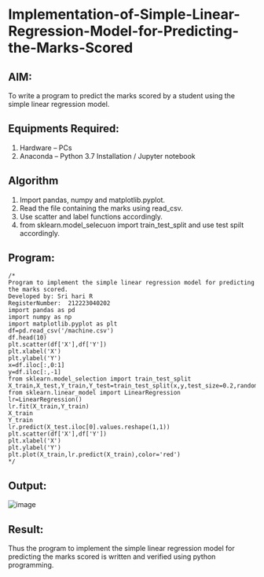 # Implementation-of-Simple-Linear-Regression-Model-for-Predicting-the-Marks-Scored

## AIM:
To write a program to predict the marks scored by a student using the simple linear regression model.

## Equipments Required:
1. Hardware – PCs
2. Anaconda – Python 3.7 Installation / Jupyter notebook

## Algorithm
1. Import pandas, numpy and matplotlib.pyplot.
2. Read the file containing the marks using read_csv.
3. Use scatter and label functions accordingly.
4. from sklearn.model_selecuon import train_test_split and use test spilt accordingly. 

## Program:
```
/*
Program to implement the simple linear regression model for predicting the marks scored.
Developed by: Sri hari R
RegisterNumber:  212223040202
import pandas as pd
import numpy as np
import matplotlib.pyplot as plt
df=pd.read_csv('/machine.csv')
df.head(10)
plt.scatter(df['X'],df['Y'])
plt.xlabel('X')
plt.ylabel('Y')
x=df.iloc[:,0:1]
y=df.iloc[:,-1]
from sklearn.model_selection import train_test_split
X_train,X_test,Y_train,Y_test=train_test_split(x,y,test_size=0.2,random_state=0)
from sklearn.linear_model import LinearRegression
lr=LinearRegression()
lr.fit(X_train,Y_train)
X_train
Y_train
lr.predict(X_test.iloc[0].values.reshape(1,1))
plt.scatter(df['X'],df['Y'])
plt.xlabel('X')
plt.ylabel('Y')
plt.plot(X_train,lr.predict(X_train),color='red')
*/
```

## Output:
![image](https://github.com/srrihaari/Implementation-of-Simple-Linear-Regression-Model-for-Predicting-the-Marks-Scored/assets/145550674/c57b9dfc-4d4d-4929-b5a3-8c9450d99c42)



## Result:
Thus the program to implement the simple linear regression model for predicting the marks scored is written and verified using python programming.

